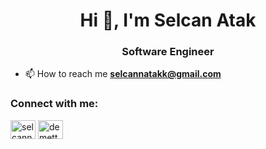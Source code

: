 <!--
### Hi there 👋


**selcannatakk/selcannatakk** is a ✨ _special_ ✨ repository because its `README.md` (this file) appears on your GitHub profile.

Here are some ideas to get you started:

- 🔭 I’m currently working on ...
- 🌱 I’m currently learning ...
- 👯 I’m looking to collaborate on ...
- 🤔 I’m looking for help with ...
- 💬 Ask me about ...
- 📫 How to reach me: ...
- 😄 Pronouns: ...
- ⚡ Fun fact: ...
-->
<h1 align="center">Hi 👋, I'm Selcan Atak</h1>
<h3 align="center">Software Engineer</h3>

- 📫 How to reach me **selcannatakk@gmail.com**

<h3 align="left">Connect with me:</h3>
<p align="left">
<a href="https://linkedin.com/in/selcannatakk" target="blank"><img align="center" src="https://raw.githubusercontent.com/rahuldkjain/github-profile-readme-generator/master/src/images/icons/Social/linked-in-alt.svg" alt="selcannatakk" height="30" width="40" /></a>
<a href="https://instagram.com/demettatak" target="blank"><img align="center" src="https://raw.githubusercontent.com/rahuldkjain/github-profile-readme-generator/master/src/images/icons/Social/instagram.svg" alt="demettatak" height="30" width="40" /></a>
</p>
